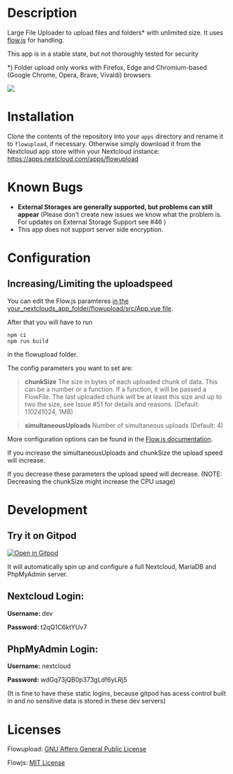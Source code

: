 # Description
Large File Uploader to upload files and folders* with unlimited size. It uses [flow.js](https://github.com/flowjs/flow.js) for handling.

This app is in a stable state, but not thoroughly tested for security

*) Folder upload only works with Firefox, Edge and Chromium-based (Google Chrome, Opera, Brave, Vivaldi) browsers

![](https://raw.githubusercontent.com/e-alfred/flowupload/master/appinfo/flowupload.gif)

# Installation
Clone the contents of the repository into your `apps` directory and rename it to `flowupload`, if necessary. Otherwise simply download it from the Nextcloud app store within your Nextcloud instance: https://apps.nextcloud.com/apps/flowupload

# Known Bugs
- __External Storages are generally supported, but problems can still appear__ (Please don't create new issues we know what the problem is. For updates on External Storage Support see #46 )
- This app does not support server side encryption.

# Configuration
## Increasing/Limiting the uploadspeed

You can edit the Flow.js paramteres [in the your_nextclouds_app_folder/flowupload/src/App.vue file](https://github.com/e-alfred/flowupload/blob/c9a6fb974bd67f65767dfda6c6b41fe68e985f56/src/App.vue#L336).

After that you will have to run
````
npm ci
npm run build
````
in the flowupload folder.

The config parameters you want to set are:

> **chunkSize** The size in bytes of each uploaded chunk of data. This can be a number or a function. If a function, it will be passed a FlowFile. The last uploaded chunk will be at least this size and up to two the size, see Issue #51 for details and reasons. (Default: 1*1024*1024, 1MB)

> **simultaneousUploads** Number of simultaneous uploads (Default: 4)

More configuration options can be found in the [Flow.js documentation](https://github.com/flowjs/flow.js#configuration).

If you increase the simultaneousUploads and chunkSize the upload speed will increase.

If you decrease these parameters the upload speed will decrease.
(NOTE: Decreasing the chunkSize might increase the CPU usage)

# Development
## Try it on Gitpod
[![Open in Gitpod](https://gitpod.io/button/open-in-gitpod.svg)](https://gitpod.io/#https://github.com/[user]/[repository/)

It will automatically spin up and configure a full Nextcloud, MariaDB and PhpMyAdmin server.

## Nextcloud Login:
**Username:** dev

**Password:** t2qQ1C6ktYUv7

## PhpMyAdmin Login:
**Username:** nextcloud

**Password:** wdGq73jQB0p373gLdf6yLRj5

(It is fine to have these static logins, because gitpod has acess control built in and no sensitive data is stored in these dev servers)

# Licenses
Flowupload: [GNU Affero General Public License](http://www.gnu.org/licenses/agpl-3.0.html)

Flowjs: [MIT License](https://opensource.org/licenses/MIT)
